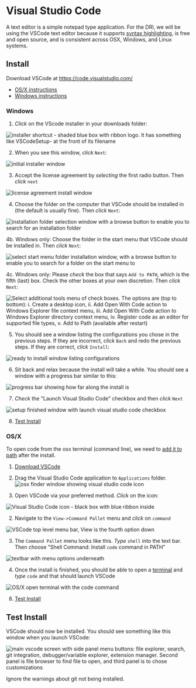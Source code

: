 # Visual Studio Code
A text editor is a simple notepad type application. For the DRI, we will be using the VSCode text editor because it supports [syntax highlighting](https://en.wikipedia.org/wiki/Syntax_highlighting), is free and open source, and is consistent across OSX, Windows, and Linux systems.

## Install
Download VSCode at https://code.visualstudio.com/ 
* [OS/X instructions](#os/x)
* [Windows instructions](#windows)

### Windows
1. *Click* on the VScode installer in your downloads folder:

![installer shortcut - shaded blue box with ribbon logo. It has something like `VSCodeSetup-` at the front of its filename](../images/windows/vscode/vscode00.png)

2. When you see this window, *click* `Next`:

 ![initial installer window](../images/windows/vscode/vscode01.png)
 
 3. Accept the license agreement by *selecting* the first radio button. Then *click* `next`  
 
 ![license agreement install window](../images/windows/vscode/vscode02.png)
 
 4. Choose the folder on the computer that VSCode should be installed in (the default is usually fine). Then *click* `Next`:
 
 ![installation folder selection window with a browse button to enable you to search for an installation folder](../images/windows/vscode/vscode03.png)
 
 4b. Windows only: Choose the folder in the start menu that VSCode should be installed in. Then *click* `Next`:
 
 ![select start menu folder installation window, with a browse button to enable you to search for a folder on the start menu to ](../images/windows/vscode/vscode04.png)
 
 4c. Windows only: Please *check* the box that says `Add to PATH`, which is the fifth (last) box. Check the other boxes at your own discretion. Then *click* `Next`:
 
 ![Select additional tools menu of check boxes. The options are (top to bottom): i. Create a desktop icon, ii. Add `Open With Code` action to Windows Explorer file context menu, iii. Add `Open With Code` action to Windows Explorer directory context menu, iv. Register code as an editor for supported file types, v. Add to Path (available after restart)](../images/windows/vscode/vscode05.png)

5. You should see a window listing the configurations you chose in the previous steps. If they are incorrect, *click* `Back` and redo the previous steps. If they are correct, *click* `Install`:

 ![ready to install window listing configurations](../images/windows/vscode/vscode06.png)

6. Sit back and relax because the install will take a while. You should see a window with a progress bar similar to this:

![progress bar showing how far along the install is](../images/windows/vscode/vscode07.png) 

7. *Check* the "Launch Visual Studio Code" checkbox and then *click* `Next`

![setup finished window with launch visual studio code checkbox](../images/windows/vscode/vscode08.png)

8. [Test Install](#test-install)

### OS/X

To open code from the osx terminal (command line), we need to [add it to path](https://code.visualstudio.com/docs/setup/mac) after the install.

1. [Download VSCode](#download)

1. Drag the Visual Studio Code application to `Applications` folder. 
![osx finder window showing visual studio code icon](../images/osx/vscode/vscode.png)

1. Open VSCode via your preferred method.  *Click* on the icon:

![Visual Studio Code icon - black box with blue ribbon inside](../images/osx/vscode/path00.png)

2. Navigate to the `View->Command Pallet` menu and *click* on `command`

![VSCode top level menu bar, View is the fourth option down](../images/osx/vscode/path01.png)

3. The `Command Pallet` menu looks like this. *Type* `shell` into the text bar. Then choose "Shell Command: Install `code` command in PATH" 

![textbar with menu options underneath](../images/osx/vscode/path02.png)

4. Once the install is finished, you should be able to open a [terminal](osx_terminal.md) and *type* `code` and that should launch VSCode

![OS/X open terminal with the code command](../images/osx/vscode/path03.png)

8. [Test Install](#test-install)

## Test Install

VSCode should now be installed. You should see something like this window when you launch VSCode:

![main vscode screen with side panel menu buttons: file explorer, search, git integration, debugger/variable explorer, extension manager. Second panel is file browser to find file to open, and third panel is to chose customizations](../images/windows/vscode/vscode09.png)

Ignore the warnings about git not being installed. 